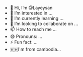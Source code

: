 - 👋 Hi, I’m @Layeysan
- 👀 I’m interested in ...
- 🌱 I’m currently learning ...
- 💞️ I’m looking to collaborate on ...
- 📫 How to reach me ...
- 😄 Pronouns: ...
- ⚡ Fun fact: ...
- 🇰🇭I'm from cambodia...
><!---
Layeysan/Layeysan is a ✨ special ✨ repository because its `Hacked.md` (this file) appears on your GitHub profile.
You can click the Preview link to take a look at your changes.
my facebook account --->https://www.facebook.com/Mayleng1629?mibextid=LQQJ4d
    Hello.<facebook>
htt<hack>
code<facebook.com/hacking

